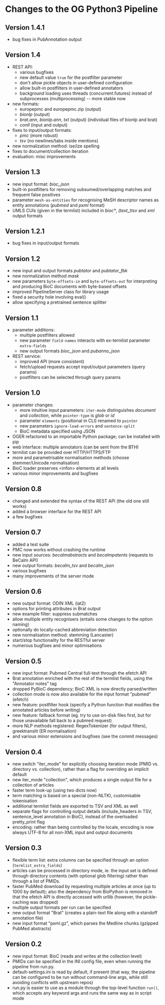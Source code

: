 # Changes to the OG Python3 Pipeline

## Version 1.4.1

- bug fixes in PubAnnotation output


## Version 1.4

- REST API:
  * various bugfixes
  * new default value `true` for the postfilter parameter
  * don't allow pickle objects in user-defined configuration
  * allow built-in postfilters in user-defined annotators
  * background loading uses threads (concurrent.futures) instead of subprocesses (multiprocessing) -- more stable now
- new formats:
  * europepmc and europepmc.zip (output)
  * *bionlp* (output)
  * *brat.ann*, *bionlp.ann*, *txt* (output) (individual files of bionlp and brat)
  * *conll* (input and output)
- fixes to input/output formats:
  * *pmc* (more robust)
  * *tsv* (no newlines/tabs inside mentions)
- new normalization method: ise/ize spelling
- fixes to document/collection iteration
- evaluation: misc improvements


## Version 1.3

- new input format: *bioc_json*
- built-in postfilters for removing subsumed/overlapping matches and frequent false positives
- parameter `mesh-as-entities` for recognising MeSH descriptor names as entity annotations (*pubmed* and *pxml* format)
- UMLS CUIs (given in the termlist) included in _bioc*_, *(text_)tsv* and *xml* output formats


## Version 1.2.1

- bug fixes in input/output formats


## Version 1.2

- new input and output formats *pubtator* and *pubtator_fbk*
- new normalization method *mask*
- new parameters `byte-offsets-in` and `byte-offsets-out` for interpreting and producing BioC documents with byte-based offsets
- improved PipelineServer class for library usage
- fixed a security hole involving eval()
- allow specifying a pretrained sentence splitter


## Version 1.1

- parameter additions:
  * multiple postfilters allowed
  * new parameter `field-names` interacts with ex-termlist parameter `extra-fields`
  * new output formats *bioc_json* and *pubanno_json*
- REST service:
  * improved API (more consistent)
  * fetch/upload requests accept input/output parameters (query params)
  * postfilters can be selected through query params


## Version 1.0

- parameter changes:
  * more intuitive input parameters: `iter-mode` distinguishes *document* and *collection*, while `pointer-type` is *glob* or *id*
  * parameter `elements` (positional in CLI) renamed to `pointer`
  * new parameters `ignore-load-errors` and `sentence-split`
  * BioC metadata specified using JSON
- OGER refactored to an importable Python package; can be installed with pip
- web interface: multiple annotators (can be sent from the BTH)
- termlist can be provided over HTTP/HTTPS/FTP
- more and parametrisable normalisation methods (choose stemmer/Unicode normalisation)
- BioC loader preserves \<infon\> elements at all levels
- various minor improvements and bugfixes


## Version 0.8

- changed and extended the syntax of the REST API (the old one still works)
- added a browser interface for the REST API
- a few bugfixes


## Version 0.7

- added a test suite
- PMC now works without crashing the runtime
- new input sources: *becalmabstracts* and *becalmpatents* (requests to BeCalm API)
- new output formats: *becalm_tsv* and *becalm_json*
- various bugfixes
- many improvements of the server mode


## Version 0.6

- new output format: ODIN XML (iat2)
- options for printing attributes in Brat output
- new example filter: suppress submatches
- allow multiple entity recognisers (entails some changes to the option naming)
- optionally do locally-cached abbreviation detection
- new normalisation method: stemming (Lancaster)
- start/stop functionality for the RESTful server
- numerous bugfixes and minor optimisations


## Version 0.5

- new input format: Pubmed Central full-text through the efetch API
- Brat annotation enriched with the rest of the termlist fields, using the "Annotator notes" tag
- dropped PyBioC dependency; BioC XML is now directly parsed/written
- collection mode is now also available for the input format "pubmed" (efetch)
- new feature: postfilter hook (specify a Python function that modifies the annotated articles before writing)
- new feature: fallback format (eg. try to use on-disk files first, but for those unavailable fall back to a pubmed request)
- more NLP methods registered: RegexTokenizer (for output filters), greektranslit (ER normalisation)
- and various minor extensions and bugfixes (see the commit messages)


## Version 0.4

- new switch "iter_mode" for explicitly choosing iteration mode (PMID vs. directory vs. collection), rather than a flag for overriding an implicit default
- new iter_mode "collection", which produces a single output file for a collection of articles
- faster term look-up (using two dicts now)
- term matching is based on a special (non-NLTK), customisable tokenisation
- additional termlist fields are exported to TSV and XML as well
- separate flags for controlling output details (include\_headers in TSV, sentence_level annotation in BioC), instead of the overloaded pretty\_print flag
- encoding: rather than being controlled by the locale, encoding is now always UTF-8 for all non-XML input and output documents


## Version 0.3

- flexible term list: extra columns can be specified through an option (`termlist_extra_fields`)
- articles can be processed in directory mode, ie. the input set is defined through directory contents (with optional glob filtering) rather than through a list of PMIDs.
- faster PubMed download by requesting multiple articles at once (up to 1000 by default); also the dependency from BioPython is removed in that the efetch API is directly accessed with urllib (however, the pickle-caching was dropped)
- multiple output formats per run can be specified
- new output format "Brat" (creates a plain-text file along with a standoff annotation file)
- new input format "pxml.gz", which parses the Medline chunks (gzipped PubMed abstracts)


## Version 0.2

- new input format: BioC (reads and writes at the collection level)
- PMIDs can be specified in the INI config file, even when running the pipeline from run.py.
- default-settings.ini is read by default, if present (that way, the pipeline can be configured to be run without command-line args, while still avoiding conflicts with upstream repos)
- run.py is easier to use as a module through the top-level function `run()`, which accepts any keyword args and runs the same way as in script mode
